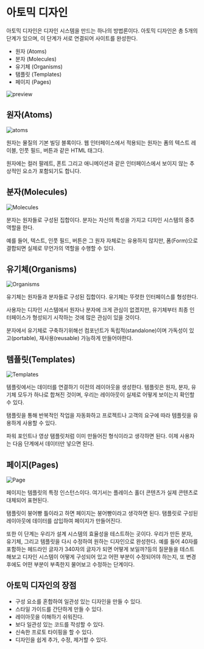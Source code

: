 # 아토믹 디자인

아토믹 디자인은 디자인 시스템을 만드는 하나의 방법론이다. 아토믹 디자인은 총 5개의 단계가 있으며, 이 단계가 서로 연결되어 사이트를 완성한다.

- 원자 (Atoms)
- 분자 (Molecules)
- 유기체 (Organisms)
- 탬플릿 (Templates)
- 페이지 (Pages)

![preview](https://user-images.githubusercontent.com/32455422/60266462-0d722400-9923-11e9-8609-590db357bd6f.png)

## 원자(Atoms)

![atoms](https://user-images.githubusercontent.com/32455422/60266512-2549a800-9923-11e9-9bfc-cbd7533bca60.jpeg)

원자는 물질의 기본 빌딩 블록이다. 웹 인터페이스에서 적용되는 원자는 폼의 텍스트 레이블, 인풋 필드, 버튼과 같은 HTML 태그다.

원자에는 컬러 팔레트, 폰트 그리고 애니메이션과 같은 인터페이스에서 보이지 않는 추상적인 요소가 포함되기도 합니다.

## 분자(Molecules)

![Molecules](https://user-images.githubusercontent.com/32455422/60267037-3d6df700-9924-11e9-8e85-2389db72257e.jpeg)

분자는 원자들로 구성된 집합이다. 분자는 자신의 특성을 가지고 디자인 시스템의 중추 역할을 한다.

예를 들어, 텍스트, 인풋 필드, 버튼은 그 원자 자체로는 유용하지 않지만, 폼(Form)으로 결합되면 실제로 무언가의 역할을 수행할 수 있다.

## 유기체(Organisms)

![Organisms](https://user-images.githubusercontent.com/32455422/60267039-3e9f2400-9924-11e9-9bc4-8a98c2793110.jpeg)

유기체는 원자들과 분자들로 구성된 집합이다. 유기체는 뚜렷한 인터페이스를 형성한다.

사용자는 디자인 시스템에서 원자나 분자에 크게 관심이 없겠지만, 유기체부터 최종 인터페이스가 형성되기 시작하는 것에 많은 관심이 있을 것이다.

분자에서 유기체로 구축하기위해선 컴포넌트가 독립적(standalone)이며 가독성이 있고(portable), 재사용(reusable) 가능하게 만들어야한다.

## 템플릿(Templates)

![Templates](https://user-images.githubusercontent.com/32455422/60267042-4068e780-9924-11e9-912c-10530c4d36b6.jpg)

템플릿에서는 데이터를 연결하기 이전의 레이아웃을 생성한다. 템플릿은 원자, 분자, 유기체 모두가 하나로 합쳐진 것이며, 우리는 레이아웃이 실제로 어떻게 보이는지 확인할 수 있다.

탬플릿을 통해 반복적인 작업을 자동화하고 프로젝트나 고객의 요구에 따라 템플릿을 유용하게 사용할 수 있다.

파워 포인트나 영상 탬플릿처럼 이미 만들어진 형식이라고 생각하면 된다. 이제 사용자는 다음 단계에서 데이터만 넣으면 된다.

## 페이지(Pages)

![Page](https://user-images.githubusercontent.com/32455422/60267041-3f37ba80-9924-11e9-806e-ae7c46b959a1.jpg)

페이지는 템플릿의 특정 인스턴스이다. 여기서는 플레이스 홀더 콘텐츠가 실제 콘텐츠로 대체되어 표현된다.

탬플릿이 붕어빵 틀이라고 하면 페이지는 붕어빵이라고 생각하면 된다. 탬플릿로 구성된 레이아웃에 데이터를 삽입하여 페이지가 만들어진다.

또한 이 단계는 우리가 설계 시스템의 효율성을 테스트하는 곳이다. 우리가 만든 분자, 유기체, 그리고 템플릿을 다시 수정하여 원하는 디자인으로 완성한다. 예를 들어 40자를 포함하는 헤드라인 글자가 340자의 글자가 되면 어떻게 보일까?등의 질문들을 테스트해보고 디자인 시스템이 어떻게 구성되어 있고 어떤 부분이 수정되어야 하는지, 또 변경후에도 어떤 부분이 부족한지 물어보고 수정하는 단계이다.

## 아토믹 디자인의 장점

- 구성 요소를 혼합하여 일관성 있는 디자인을 만들 수 있다.
- 스타일 가이드를 간단하게 만들 수 있다.
- 레이아웃을 이해하기 쉬워진다.
- 보다 일관성 있는 코드를 작성할 수 있다.
- 신속한 프로토 타이핑을 할 수 있다.
- 디자인을 쉽게 추가, 수정, 제거할 수 있다.
